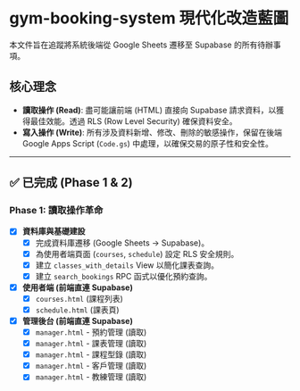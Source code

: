 # gym-booking-system 現代化改造藍圖

本文件旨在追蹤將系統後端從 Google Sheets 遷移至 Supabase 的所有待辦事項。

## 核心理念

- **讀取操作 (Read)**: 盡可能讓前端 (HTML) 直接向 Supabase 請求資料，以獲得最佳效能。透過 RLS (Row Level Security) 確保資料安全。
- **寫入操作 (Write)**: 所有涉及資料新增、修改、刪除的敏感操作，保留在後端 Google Apps Script (`Code.gs`) 中處理，以確保交易的原子性和安全性。

---

## ✅ 已完成 (Phase 1 & 2)

### Phase 1: 讀取操作革命

- [x] **資料庫與基礎建設**
  - [x] 完成資料庫遷移 (Google Sheets -> Supabase)。
  - [x] 為使用者端頁面 (`courses`, `schedule`) 設定 RLS 安全規則。
  - [x] 建立 `classes_with_details` View 以簡化課表查詢。
  - [x] 建立 `search_bookings` RPC 函式以優化預約查詢。
- [x] **使用者端 (前端直連 Supabase)**
  - [x] `courses.html` (課程列表)
  - [x] `schedule.html` (課表頁)
- [x] **管理後台 (前端直連 Supabase)**
  - [x] `manager.html` - 預約管理 (讀取)
  - [x] `manager.html` - 課表管理 (讀取)
  - [x] `manager.html` - 課程型錄 (讀取)
  - [x] `manager.html` - 客戶管理 (讀取)
  - [x] `manager.html` - 教練管理 (讀取)

### Phase 2: 核心寫入操作遷移

- [x] **使用者端 - 建立預約 (`createBooking`)**
  - [x] 建立 `create_booking_atomic` RPC 函式，確保預約的原子性。
  - [x] 改造 `Code.gs` 中的 `createBooking`，使其呼叫 RPC 函式。
- [x] **管理後台 - 預約管理 (寫入)**
  - [x] 建立 `review_booking_atomic` RPC 函式，處理扣款與取消操作。
  - [x] 改造 `reviewBooking` 函式，使其呼叫 RPC 函式。

---

## ⏳ 待辦事項 (Phase 3: 後台寫入操作完善)

### 🚀 下一階段目標

### 💻 管理後台 (`manager.html`)

- [ ] **課表管理**:
  - [ ] 改造 `saveClass` 和 `deleteClass` (寫入)。
- [x] **課程型錄管理**:
  - [x] 改造 `saveCourse` 和 `deleteCourse` (寫入)。
- [x] **客戶管理**:
  - [x] 改造 `updateUserPoints` (寫入)。
- [x] **教練管理**:
  - [x] 改造 `saveCoach` 和 `deleteCoach` (寫入)。